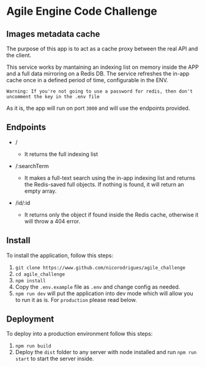 # Agile Engine Code Challenge

## Images metadata cache

The purpose of this app is to act as a cache proxy between the real API and the client.

This service works by mantaining an indexing list on memory inside the APP and a full data mirroring on a Redis DB. The service refreshes the in-app cache once in a defined period of time, configurable in the ENV.

```
Warning: If you're not going to use a password for redis, then don't uncomment the key in the .env file
```

As it is, the app will run on port `3000` and will use the endpoints provided.

## Endpoints

-   /

    -   It returns the full indexing list

-   /:searchTerm

    -   It makes a full-text search using the in-app indexing list and returns the Redis-saved full objects. If nothing is found, it will return an empty array.

-   /id/:id
    -   It returns only the object if found inside the Redis cache, otherwise it will throw a 404 error.

## Install

To install the application, follow this steps:

1. `git clone https://www.github.com/nicorodrigues/agile_challenge`
2. `cd agile_challenge`
3. `npm install`
4. Copy the `.env.example` file as `.env` and change config as needed.
5. `npm run dev` will put the application into dev mode which will allow you to run it as is. For `production` please read below.

## Deployment

To deploy into a production environment follow this steps:

1. `npm run build`
2. Deploy the `dist` folder to any server with node installed and run `npm run start` to start the server inside.
